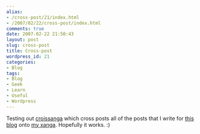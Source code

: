 ```yaml
---
alias:
- /cross-post/21/index.html
- /2007/02/22/cross-post/index.html
comments: true
date: 2007-02-22 21:50:43
layout: post
slug: cross-post
title: Cross-post
wordpress_id: 21
categories:
- Blog
tags:
- Blog
- Geek
- Learn
- Useful
- Wordpress
---
```


Testing out [croissanga](http://ryanlee.org/software/wp/croissanga/) which cross posts all of the posts that I write for [this blog](http://www.goingthewongway.com) onto [my xanga](http://www.xanga.com/keleka).  Hopefully it works.  :)
